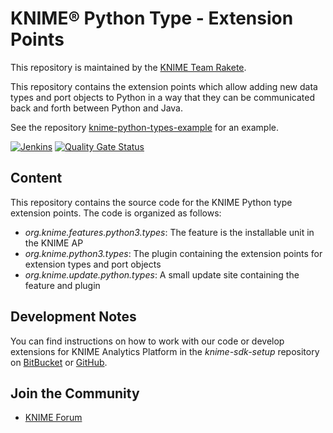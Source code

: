# KNIME® Python Type - Extension Points

This repository is maintained by the [KNIME Team Rakete](mailto:team-rakete@knime.com).

This repository contains the extension points which allow adding new data types and 
port objects to Python in a way that they can be communicated back and forth between
Python and Java.

See the repository [knime-python-types-example](https://bitbucket.org/KNIME/knime-python-types-example) for an example.

[![Jenkins](https://jenkins.knime.com/buildStatus/icon?job=knime-python-types%2Fmaster)](https://jenkins.knime.com/job/knime-python-types/job/master/)
[![Quality Gate Status](https://sonarcloud.io/api/project_badges/measure?project=KNIME_knime-python-types&metric=alert_status&token=55129ac721eacd76417f57921368ed587ad8339d)](https://sonarcloud.io/summary/new_code?id=KNIME_knime-python-types)


## Content

This repository contains the source code for the KNIME Python type extension points.
The code is organized as follows:

* _org.knime.features.python3.types_: The feature is the installable unit in the KNIME AP
* _org.knime.python3.types_: The plugin containing the extension points for extension types and port objects
* _org.knime.update.python.types_: A small update site containing the feature and plugin

## Development Notes

You can find instructions on how to work with our code or develop extensions for KNIME Analytics Platform in the _knime-sdk-setup_ repository on [BitBucket](https://bitbucket.org/KNIME/knime-sdk-setup) or [GitHub](http://github.com/knime/knime-sdk-setup).

## Join the Community

* [KNIME Forum](https://forum.knime.com)